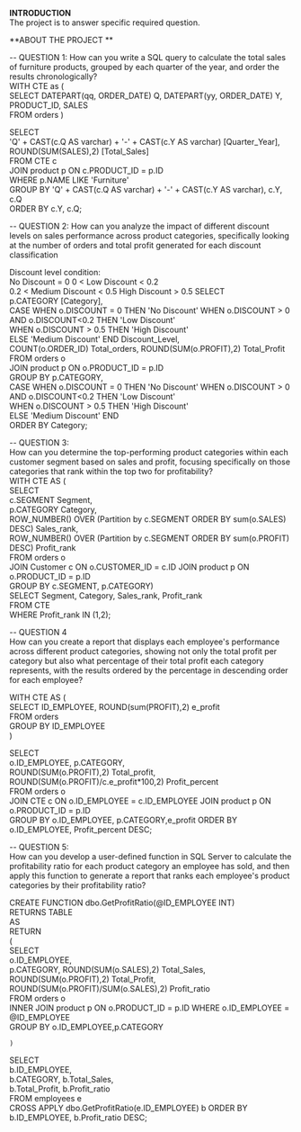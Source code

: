**INTRODUCTION**  
The project is to answer specific required question.

**ABOUT THE PROJECT  ** 
	
-- QUESTION 1:
How can you write a SQL query to calculate the total sales of furniture products,
grouped by each quarter of the year, and order the results chronologically? 		
WITH CTE as (	
	SELECT DATEPART(qq, ORDER_DATE) Q, DATEPART(yy, ORDER_DATE) Y, PRODUCT_ID, SALES	
	FROM orders	
)	

SELECT 	
		'Q' + CAST(c.Q AS varchar) + '-' + CAST(c.Y AS varchar) [Quarter_Year],	
		ROUND(SUM(SALES),2) [Total_Sales]	
FROM CTE c	
JOIN product p ON c.PRODUCT_ID = p.ID	
WHERE p.NAME LIKE 'Furniture'	
GROUP BY 'Q' + CAST(c.Q AS varchar) + '-' + CAST(c.Y AS varchar), c.Y, c.Q	
ORDER BY c.Y, c.Q;	
	
-- QUESTION 2:
How can you analyze the impact of different discount levels on sales performance across product categories, 
specifically looking at the number of orders and total profit generated for each discount classification	

Discount level condition:	
No Discount = 0	
0 < Low Discount < 0.2	
0.2 < Medium Discount < 0.5	
High Discount > 0.5	
SELECT 	
	p.CATEGORY [Category], 	
	CASE WHEN o.DISCOUNT = 0 THEN 'No Discount'	
		WHEN o.DISCOUNT > 0 AND o.DISCOUNT<0.2 THEN 'Low Discount'	
		WHEN o.DISCOUNT > 0.5 THEN 'High Discount'	
		ELSE 'Medium Discount' END Discount_Level,	
	COUNT(o.ORDER_ID) Total_orders,	
	ROUND(SUM(o.PROFIT),2) Total_Profit	
FROM orders o	
JOIN product p ON o.PRODUCT_ID = p.ID	
GROUP BY p.CATEGORY,	
	CASE WHEN o.DISCOUNT = 0 THEN 'No Discount'	
		WHEN o.DISCOUNT > 0 AND o.DISCOUNT<0.2 THEN 'Low Discount'	
		WHEN o.DISCOUNT > 0.5 THEN 'High Discount'	
		ELSE 'Medium Discount' END	
ORDER BY Category;	
	
-- QUESTION 3:	
How can you determine the top-performing product categories within each customer segment based on sales and profit, 
focusing specifically on those categories that rank within the top two for profitability?	 
WITH CTE AS (	
	SELECT 	
		c.SEGMENT Segment, 	
		p.CATEGORY Category,	
		ROW_NUMBER() OVER (Partition by c.SEGMENT ORDER BY sum(o.SALES) DESC) Sales_rank,	
		ROW_NUMBER() OVER (Partition by c.SEGMENT ORDER BY sum(o.PROFIT) DESC) Profit_rank	
	FROM orders o	
	JOIN Customer c ON o.CUSTOMER_ID = c.ID	
	JOIN product p ON o.PRODUCT_ID = p.ID	
	GROUP BY c.SEGMENT, p.CATEGORY) 	
SELECT Segment, Category, Sales_rank, Profit_rank	
FROM CTE	
WHERE Profit_rank IN (1,2);	
	
-- QUESTION 4	
How can you create a report that displays each employee's performance across different product categories, 
showing not only the total profit per category but also what percentage of 
their total profit each category represents, with the results ordered by the 
percentage in descending order for each employee?	

WITH CTE AS (	
	SELECT ID_EMPLOYEE, ROUND(sum(PROFIT),2) e_profit	
	FROM orders 	
	GROUP BY ID_EMPLOYEE	
	)	

SELECT 	
	o.ID_EMPLOYEE, p.CATEGORY,	
	ROUND(SUM(o.PROFIT),2) Total_profit,	
	ROUND(SUM(o.PROFIT)/c.e_profit*100,2) Profit_percent	
FROM orders o	
JOIN CTE c ON o.ID_EMPLOYEE = c.ID_EMPLOYEE	
JOIN product p ON o.PRODUCT_ID = p.ID	
GROUP BY o.ID_EMPLOYEE, p.CATEGORY,e_profit	
ORDER BY o.ID_EMPLOYEE, Profit_percent DESC;	
	

-- QUESTION 5:	
How can you develop a user-defined function in SQL Server 
to calculate the profitability ratio for each product category an employee has sold, 
and then apply this function to generate a report that 
ranks each employee's product categories by their profitability ratio?	

CREATE FUNCTION dbo.GetProfitRatio(@ID_EMPLOYEE INT)	
RETURNS TABLE	
AS	
RETURN	
	(	
    SELECT	
		o.ID_EMPLOYEE,	
		p.CATEGORY,	
		ROUND(SUM(o.SALES),2) Total_Sales,	
		ROUND(SUM(o.PROFIT),2) Total_Profit,	
		ROUND(SUM(o.PROFIT)/SUM(o.SALES),2) Profit_ratio	
    FROM orders o	
	INNER JOIN product p ON o.PRODUCT_ID = p.ID	
    WHERE o.ID_EMPLOYEE = @ID_EMPLOYEE 	
	GROUP BY o.ID_EMPLOYEE,p.CATEGORY	
	
	)	

SELECT 	
	b.ID_EMPLOYEE,	
	b.CATEGORY,	
	b.Total_Sales,	
	b.Total_Profit,	
	b.Profit_ratio	
FROM employees e	
CROSS APPLY dbo.GetProfitRatio(e.ID_EMPLOYEE) b	
ORDER BY b.ID_EMPLOYEE, b.Profit_ratio DESC;	


